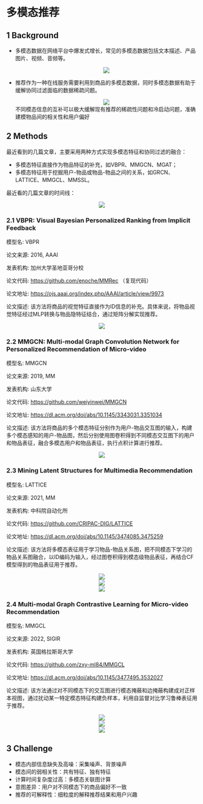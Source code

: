 # 多模态推荐

## 1 Background

- 多模态数据在网络平台中爆发式增长，常见的多模态数据包括文本描述、产品图片、视频、音频等。
     <div align=center><img src=img/Untitled.png></img></div>

- 推荐作为一种在线服务需要利用到商品的多模态数据，同时多模态数据有助于缓解协同过滤面临的数据稀疏问题。
     <div align=center><img src=img/Untitled%201.png></img></div>
    不同模态信息的互补可以极大缓解现有推荐的稀疏性问题和冷启动问题，准确建模物品间的相关性和用户偏好
    

## 2 Methods

最近看到的几篇文章，主要采用两种方式实现多模态特征和协同过滤的融合：

- 多模态特征直接作为物品特征的补充，如VBPR、MMGCN、MGAT；
- 多模态特征用于挖掘用户-物品或物品-物品之间的关系，如GRCN、LATTICE、MMGCL、MMSSL。

最近看的几篇文章的时间线：
     <div align=center><img src=img/Untitled%202.png></img></div>

### 2.1 VBPR: Visual Bayesian Personalized Ranking from Implicit Feedback

模型名: VBPR

论文来源: 2016, AAAI

发表机构: 加州大学圣地亚哥分校

论文代码: https://github.com/enoche/MMRec （复现代码）

论文地址: https://ojs.aaai.org/index.php/AAAI/article/view/9973

论文描述: 该方法将商品的视觉特征直接作为ID信息的补充。具体来说，将物品视觉特征经过MLP转换与物品隐特征结合，通过矩阵分解实现推荐。
<div align=center><img src=img/Untitled%203.png></img></div>


### 2.2 MMGCN: Multi-modal Graph Convolution Network for Personalized Recommendation of Micro-video

模型名: MMGCN

论文来源: 2019, MM

发表机构: 山东大学

论文代码: https://github.com/weiyinwei/MMGCN

论文地址: https://dl.acm.org/doi/abs/10.1145/3343031.3351034

论文描述: 该方法将商品的多个模态特征分别作为用户-物品交互图的输入，构建多个模态感知的用户-物品图，然后分别使用图卷积得到不同模态交互图下的用户和物品表征，融合多模态用户和物品表征，执行点积计算进行推荐。
<div align=center><img src=img/Untitled%204.png></img></div>


### 2.3 Mining Latent Structures for Multimedia Recommendation

模型名: LATTICE

论文来源: 2021, MM

发表机构: 中科院自动化所

论文代码: https://github.com/CRIPAC-DIG/LATTICE

论文地址: https://dl.acm.org/doi/abs/10.1145/3474085.3475259

论文描述: 该方法将多模态表征用于学习物品-物品关系图，把不同模态下学习的物品关系图融合，以ID编码为输入，经过图卷积得到模态级物品表征，再结合CF模型得到的物品表征用于推荐。
<div align=center><img src=img/Untitled%205.png></img></div>
<div align=center><img src=img/Untitled%206.png></img></div>
<div align=center><img src=img/Untitled%207.png></img></div>

### 2.4 Multi-modal Graph Contrastive Learning for Micro-video Recommendation

模型名: MMGCL

论文来源: 2022, SIGIR

发表机构: 英国格拉斯哥大学

论文代码: https://github.com/zxy-ml84/MMGCL

论文地址: https://dl.acm.org/doi/abs/10.1145/3477495.3532027

论文描述: 该方法通过对不同模态下的交互图进行模态掩蔽和边掩蔽构建成对正样本视图，通过扰动某一特定模态特征构建负样本，利用自监督对比学习鲁棒表征用于推荐。
<div align=center><img src=img/Untitled%208.png></img></div>
<div align=center><img src=img/Untitled%209.png></img></div>
<div align=center><img src=img/Untitled%2010.png></img></div>

## 3 Challenge

- 模态内部信息缺失及高噪：采集噪声、背景噪声
- 模态间的弱相关性：共有特征、独有特征
- 计算时间复杂度过高：多模态关联图计算
- 意图差异：用户对不同模态下的商品偏好不一致
- 推荐的可解释性：细粒度的解释推荐结果和用户兴趣